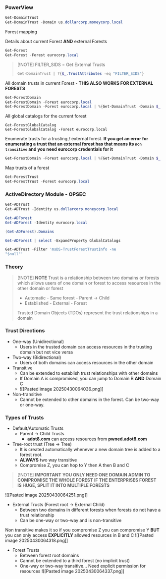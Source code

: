 ### PowerView
```powershell
Get-DomainTrust
Get-DomainTrust -Domain us.dollarcorp.moneycorp.local
```

Forest mapping

Details about current Forest **AND** external Forests
```powershell
Get-Forest
Get-Forest -Forest eurocorp.local
```


> [!NOTE] FILTER_SIDS = Get External Trusts
> ```powershell
> Get-DomainTrust | ?{$_.TrustAttributes -eq "FILTER_SIDS"}
> ```


All domain trusts in current Forest - **THIS ALSO WORKS FOR EXTERNAL FORESTS**
```powershell
Get-ForestDomain
Get-ForestDomain -Forest eurocorp.local
Get-ForestDomain -Forest eurocorp.local | %{Get-DomainTrust -Domain $_.Name}
```

All global catalogs for the current forest
```powerhshell
Get-ForestGlobalCatalog
Get-ForestGlobalCatalog -Forest eurocorp.local
```

Enumerate trusts for a trusting / external forest. **If you get an error for enumerating a trust that an external forest has that means its `non transitive` and you need eurocorp credentials for it**
```powershell
Get-ForestDomain -Forest eurocorp.local | %{Get-DomainTrust -Domain $_.Name}
```

Map trusts of a forest
```powershell
Get-ForestTrust
Get-ForestTrust -Forest eurocorp.local
```

### ActiveDirectory Module - OPSEC
```powershell
Get-ADTrust
Get-ADTrust -Identity us.dollarcorp.moneycorp.local
```

```powershell
Get-ADForest
Get-ADForest -Identity eurocorp.local
```

```powershell
(Get-ADForest).Domains
```

```powershell
Get-ADForest | select -ExpandProperty GlobalCatalogs
```

```powershell
Get-ADTrust -Filter 'msDS-TrustForestTrustInfo -ne
"$null"'
```

### Theory

> [!NOTE] **NOTE**
> Trust is a relationship between two domains or forests which allows users of one domain or forest to access resources in the other domain or forest
> - Automatic - Same forest - Parent -> Child
> - Established - External - Forest 
> 
> Trusted Domain Objects (TDOs) represent the trust relationships in a domain

###  Trust Directions

- One-way (Unidirectional)
    - Users in the trusted domain can access resources in the trusting domain but not vice versa
- Two-way (Bidirectional)
    - Users of both domains can access resources in the other domain
- Transitive
    - Can be extended to establish trust relationships with other domains
    - If Domain A is compromised, you can jump to Domain B **AND** Domain C
    - ![[Pasted image 20250430064036.png]]
- Non-transitive
    - Cannot be extended to other domains in the forest. Can be two-way or one-way.

### Types of Trusts
- Default/Automatic Trusts
    - Parent -> Child Trusts
        - **adot8.com** can access resources from **pwned.adot8.com**
- Tree-root trust (Tree -> Tree)
    - It is created automatically whenever a new domain tree is added to a forest root.
    - **ALWAYS** two way transitive
    - Compromise Z, you can hop to Y then A then B and C

> [!NOTE] **IMPORTANT**
> **YOU ONLY NEED ONE DOMAIN ADMIN TO COMPROMISE THE WHOLE FOREST**
> **IF THE ENTERPRISES FOREST IS HUGE, SPLIT IT INTO MULTIPLE FORESTS**

![[Pasted image 20250430064251.png]]
- External Trusts (Forest root -> External Child)
    - Between two domains in different forests when forests do not have a trust relationship
    - Can be one-way or two-way and is non-transitive

Non transitive makes it so if you compromise Z you can compromise Y **BUT** you can only access **EXPLICITLY** allowed resources in B and C
![[Pasted image 20250430064318.png]]

- Forest Trusts
    - Between forest root domains
    - Cannot be extended to a third forest (no implicit trust)
    - One-way or two-way transitive... Need explicit permission for resources
![[Pasted image 20250430064337.png]]